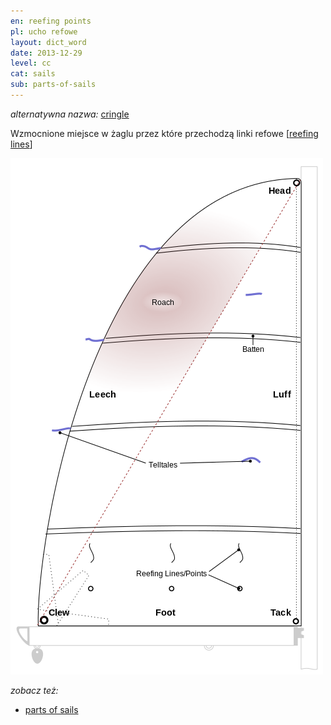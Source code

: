 ```yaml
---
en: reefing points
pl: ucho refowe
layout: dict_word
date: 2013-12-29
level: cc
cat: sails
sub: parts-of-sails
---
```


*alternatywna nazwa:* [cringle](/dict/cringle.html)

Wzmocnione miejsce w żaglu przez które przechodzą linki refowe [[reefing lines](/dict/reefing-lines.html)]

![części żagla](/img/dict/parts_of_a_sail.png)

*zobacz też:*

* [parts of sails](/dict/parts-of-sails.html)
